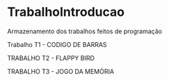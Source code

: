 # TrabalhoIntroducao
Armazenamento dos trabalhos feitos de programação


Trabalho T1 - CODIGO DE BARRAS

TRABALHO T2 - FLAPPY BIRD

TRABALHO T3 - JOGO DA MEMÓRIA
